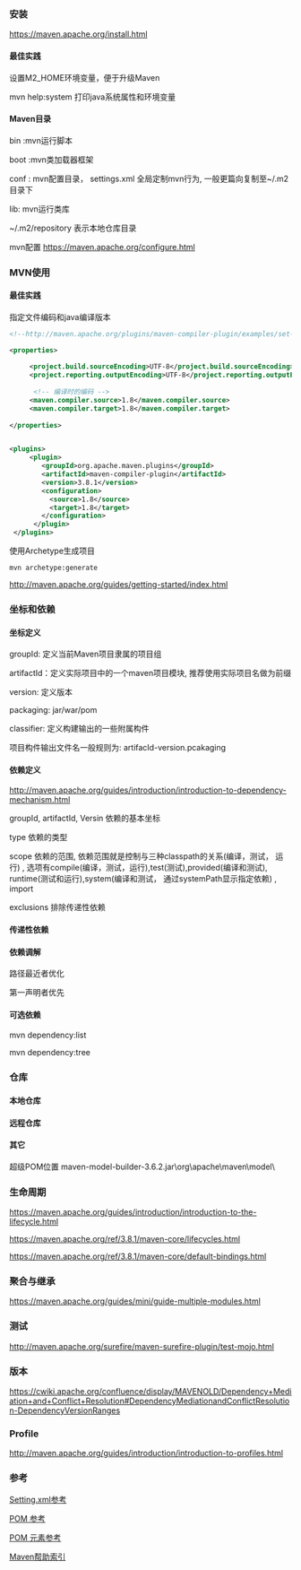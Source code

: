 ### 安装

https://maven.apache.org/install.html

#### 最佳实践

设置M2_HOME环境变量，便于升级Maven

mvn help:system 打印java系统属性和环境变量

#### Maven目录

bin :mvn运行脚本

boot :mvn类加载器框架

conf :  mvn配置目录， settings.xml 全局定制mvn行为, 一般更篇向复制至~/.m2目录下

lib: mvn运行类库

~/.m2/repository 表示本地仓库目录

mvn配置 https://maven.apache.org/configure.html

### MVN使用

#### 最佳实践

指定文件编码和java编译版本

```xml
<!--http://maven.apache.org/plugins/maven-compiler-plugin/examples/set-compiler-source-and-target.html -->

<properties>
    
     <project.build.sourceEncoding>UTF-8</project.build.sourceEncoding>
     <project.reporting.outputEncoding>UTF-8</project.reporting.outputEncoding>
    
      <!-- 编译时的编码 -->  
     <maven.compiler.source>1.8</maven.compiler.source>
     <maven.compiler.target>1.8</maven.compiler.target>
    
</properties>


<plugins>
     <plugin>
        <groupId>org.apache.maven.plugins</groupId>
        <artifactId>maven-compiler-plugin</artifactId>
        <version>3.8.1</version>
        <configuration>
          <source>1.8</source>
          <target>1.8</target>
        </configuration>
      </plugin>
 </plugins>
```

使用Archetype生成项目

```shell
mvn archetype:generate
```

http://maven.apache.org/guides/getting-started/index.html

### 坐标和依赖

#### 坐标定义 

groupId: 定义当前Maven项目隶属的项目组

artifactId：定义实际项目中的一个maven项目模块, 推荐使用实际项目名做为前缀

version:  定义版本

packaging:  jar/war/pom

classifier: 定义构建输出的一些附属构件

项目构件输出文件名一般规则为: artifacId-version.pcakaging

#### 依赖定义

http://maven.apache.org/guides/introduction/introduction-to-dependency-mechanism.html

groupId, artifactId, Versin 依赖的基本坐标

type 依赖的类型

scope 依赖的范围, 依赖范围就是控制与三种classpath的关系(编译，测试， 运行) , 选项有compile(编译，测试，运行),test(测试),provided(编译和测试), runtime(测试和运行),system(编译和测试， 通过systemPath显示指定依赖) , import

exclusions 排除传递性依赖

#### 传递性依赖

#### 依赖调解

路径最近者优化

 第一声明者优先

#### 可选依赖

mvn dependency:list

mvn dependency:tree

### 仓库

#### 本地仓库



#### 远程仓库

#### 其它

超级POM位置 maven-model-builder-3.6.2.jar\org\apache\maven\model\

### 生命周期

https://maven.apache.org/guides/introduction/introduction-to-the-lifecycle.html

https://maven.apache.org/ref/3.8.1/maven-core/lifecycles.html

https://maven.apache.org/ref/3.8.1/maven-core/default-bindings.html

### 聚合与继承

https://maven.apache.org/guides/mini/guide-multiple-modules.html

### 测试

http://maven.apache.org/surefire/maven-surefire-plugin/test-mojo.html

### 版本

https://cwiki.apache.org/confluence/display/MAVENOLD/Dependency+Mediation+and+Conflict+Resolution#DependencyMediationandConflictResolution-DependencyVersionRanges

### Profile

http://maven.apache.org/guides/introduction/introduction-to-profiles.html

### 参考

[Setting.xml参考](https://maven.apache.org/settings.html)

[POM 参考](https://maven.apache.org/pom.html)

[POM 元素参考](https://maven.apache.org/ref/3.8.1/maven-model/maven.html)

[Maven帮助索引](https://maven.apache.org/guides/index.html)